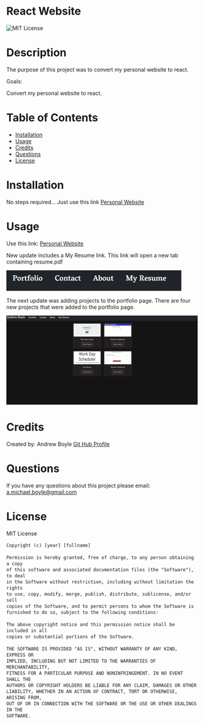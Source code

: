 # React Website

![MIT License](https://img.shields.io/badge/license-MIT%20License-blue.svg)

# Description

The purpose of this project was to convert my personal website to react.

Goals:

Convert my personal website to react.

# Table of Contents

- [Installation](#installation)
- [Usage](#usage)
- [Credits](#credits)
- [Questions](#questions)
- [License](#license)

# Installation

No steps required... Just use this link [Personal Website](https://reactwebsite1.herokuapp.com/)

# Usage

Use this link: [Personal Website](https://reactwebsite1.herokuapp.com/)

New update includes a My Resume link. This link will open a new tab containing resume.pdf

![Navbar link showing My Resume](/src/assets/screenshots/readmeSS/navbarResumeSS.JPG)

The next update was adding projects to the portfolio page. There are four new projects that were added to the portfolio page.

![Projects screenshot](/src/assets/screenshots/readmeSS/newProjectsSS.JPG)

# Credits

Created by:
Andrew Boyle
[Git Hub Profile](https://github.com/Andyb2)

# Questions

If you have any questions about this project please email:
a.michael.boyle@gmail.com

# License

MIT License

    Copyright (c) [year] [fullname]

    Permission is hereby granted, free of charge, to any person obtaining a copy
    of this software and associated documentation files (the "Software"), to deal
    in the Software without restriction, including without limitation the rights
    to use, copy, modify, merge, publish, distribute, sublicense, and/or sell
    copies of the Software, and to permit persons to whom the Software is
    furnished to do so, subject to the following conditions:

    The above copyright notice and this permission notice shall be included in all
    copies or substantial portions of the Software.

    THE SOFTWARE IS PROVIDED "AS IS", WITHOUT WARRANTY OF ANY KIND, EXPRESS OR
    IMPLIED, INCLUDING BUT NOT LIMITED TO THE WARRANTIES OF MERCHANTABILITY,
    FITNESS FOR A PARTICULAR PURPOSE AND NONINFRINGEMENT. IN NO EVENT SHALL THE
    AUTHORS OR COPYRIGHT HOLDERS BE LIABLE FOR ANY CLAIM, DAMAGES OR OTHER
    LIABILITY, WHETHER IN AN ACTION OF CONTRACT, TORT OR OTHERWISE, ARISING FROM,
    OUT OF OR IN CONNECTION WITH THE SOFTWARE OR THE USE OR OTHER DEALINGS IN THE
    SOFTWARE.
